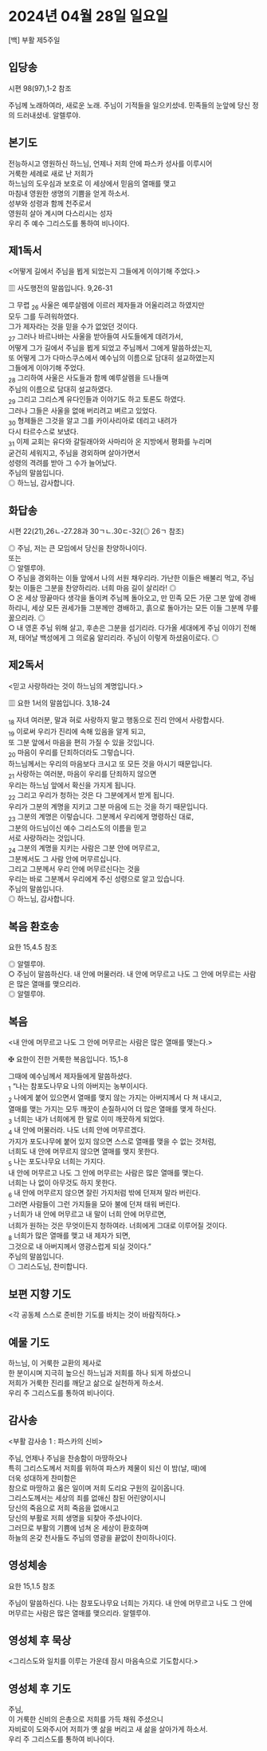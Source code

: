 # 2024년 04월 28일 일요일

[백] 부활 제5주일  


## 입당송

시편 98(97),1-2 참조

주님께 노래하여라, 새로운 노래. 주님이 기적들을 일으키셨네. 민족들의 눈앞에 당신 정의 드러내셨네. 알렐루야.  
  
## 본기도

전능하시고 영원하신 하느님, 언제나 저희 안에 파스카 성사를 이루시어  
거룩한 세례로 새로 난 저희가  
하느님의 도우심과 보호로 이 세상에서 믿음의 열매를 맺고  
마침내 영원한 생명의 기쁨을 얻게 하소서.  
성부와 성령과 함께 천주로서  
영원히 살아 계시며 다스리시는 성자  
우리 주 예수 그리스도를 통하여 비나이다.  
  
## 제1독서

<어떻게 길에서 주님을 뵙게 되었는지 그들에게 이야기해 주었다.>

▥ 사도행전의 말씀입니다. 9,26-31

그 무렵 <sub>26</sub> 사울은 예루살렘에 이르러 제자들과 어울리려고 하였지만  
모두 그를 두려워하였다.  
그가 제자라는 것을 믿을 수가 없었던 것이다.  
<sub>27</sub> 그러나 바르나바는 사울을 받아들여 사도들에게 데려가서,  
어떻게 그가 길에서 주님을 뵙게 되었고 주님께서 그에게 말씀하셨는지,  
또 어떻게 그가 다마스쿠스에서 예수님의 이름으로 담대히 설교하였는지  
그들에게 이야기해 주었다.  
<sub>28</sub> 그리하여 사울은 사도들과 함께 예루살렘을 드나들며  
주님의 이름으로 담대히 설교하였다.  
<sub>29</sub> 그리고 그리스계 유다인들과 이야기도 하고 토론도 하였다.  
그러나 그들은 사울을 없애 버리려고 벼르고 있었다.  
<sub>30</sub> 형제들은 그것을 알고 그를 카이사리아로 데리고 내려가  
다시 타르수스로 보냈다.  
<sub>31</sub> 이제 교회는 유다와 갈릴래아와 사마리아 온 지방에서 평화를 누리며  
굳건히 세워지고, 주님을 경외하며 살아가면서  
성령의 격려를 받아 그 수가 늘어났다.  
주님의 말씀입니다.  
◎ 하느님, 감사합니다.  
  
## 화답송

시편 22(21),26ㄴ-27.28과 30ㄱㄴ.30ㄷ-32(◎ 26ㄱ 참조)

◎ 주님, 저는 큰 모임에서 당신을 찬양하나이다.  
또는  
◎ 알렐루야.  
○ 주님을 경외하는 이들 앞에서 나의 서원 채우리라. 가난한 이들은 배불리 먹고, 주님 찾는 이들은 그분을 찬양하리라. 너희 마음 길이 살리라! ◎  
○ 온 세상 땅끝마다 생각을 돌이켜 주님께 돌아오고, 만 민족 모든 가문 그분 앞에 경배하리니, 세상 모든 권세가들 그분께만 경배하고, 흙으로 돌아가는 모든 이들 그분께 무릎 꿇으리라. ◎  
○ 내 영혼 주님 위해 살고, 후손은 그분을 섬기리라. 다가올 세대에게 주님 이야기 전해져, 태어날 백성에게 그 의로움 알리리라. 주님이 이렇게 하셨음이로다. ◎  
  
## 제2독서

<믿고 사랑하라는 것이 하느님의 계명입니다.>

▥ 요한 1서의 말씀입니다. 3,18-24

<sub>18</sub> 자녀 여러분, 말과 혀로 사랑하지 말고 행동으로 진리 안에서 사랑합시다.  
<sub>19</sub> 이로써 우리가 진리에 속해 있음을 알게 되고,  
또 그분 앞에서 마음을 편히 가질 수 있을 것입니다.  
<sub>20</sub> 마음이 우리를 단죄하더라도 그렇습니다.  
하느님께서는 우리의 마음보다 크시고 또 모든 것을 아시기 때문입니다.  
<sub>21</sub> 사랑하는 여러분, 마음이 우리를 단죄하지 않으면  
우리는 하느님 앞에서 확신을 가지게 됩니다.  
<sub>22</sub> 그리고 우리가 청하는 것은 다 그분에게서 받게 됩니다.  
우리가 그분의 계명을 지키고 그분 마음에 드는 것을 하기 때문입니다.  
<sub>23</sub> 그분의 계명은 이렇습니다. 그분께서 우리에게 명령하신 대로,  
그분의 아드님이신 예수 그리스도의 이름을 믿고  
서로 사랑하라는 것입니다.  
<sub>24</sub> 그분의 계명을 지키는 사람은 그분 안에 머무르고,  
그분께서도 그 사람 안에 머무르십니다.  
그리고 그분께서 우리 안에 머무르신다는 것을  
우리는 바로 그분께서 우리에게 주신 성령으로 알고 있습니다.  
주님의 말씀입니다.  
◎ 하느님, 감사합니다.  
  
## 복음 환호송

요한 15,4.5 참조

◎ 알렐루야.  
○ 주님이 말씀하신다. 내 안에 머물러라. 내 안에 머무르고 나도 그 안에 머무르는 사람은 많은 열매를 맺으리라.  
◎ 알렐루야.  
  
## 복음

<내 안에 머무르고 나도 그 안에 머무르는 사람은 많은 열매를 맺는다.>

✠ 요한이 전한 거룩한 복음입니다. 15,1-8

그때에 예수님께서 제자들에게 말씀하셨다.  
<sub>1</sub> “나는 참포도나무요 나의 아버지는 농부이시다.  
<sub>2</sub> 나에게 붙어 있으면서 열매를 맺지 않는 가지는 아버지께서 다 쳐 내시고,  
열매를 맺는 가지는 모두 깨끗이 손질하시어 더 많은 열매를 맺게 하신다.  
<sub>3</sub> 너희는 내가 너희에게 한 말로 이미 깨끗하게 되었다.  
<sub>4</sub> 내 안에 머물러라. 나도 너희 안에 머무르겠다.  
가지가 포도나무에 붙어 있지 않으면 스스로 열매를 맺을 수 없는 것처럼,  
너희도 내 안에 머무르지 않으면 열매를 맺지 못한다.  
<sub>5</sub> 나는 포도나무요 너희는 가지다.  
내 안에 머무르고 나도 그 안에 머무르는 사람은 많은 열매를 맺는다.  
너희는 나 없이 아무것도 하지 못한다.  
<sub>6</sub> 내 안에 머무르지 않으면 잘린 가지처럼 밖에 던져져 말라 버린다.  
그러면 사람들이 그런 가지들을 모아 불에 던져 태워 버린다.  
<sub>7</sub> 너희가 내 안에 머무르고 내 말이 너희 안에 머무르면,  
너희가 원하는 것은 무엇이든지 청하여라. 너희에게 그대로 이루어질 것이다.  
<sub>8</sub> 너희가 많은 열매를 맺고 내 제자가 되면,  
그것으로 내 아버지께서 영광스럽게 되실 것이다.”  
주님의 말씀입니다.  
◎ 그리스도님, 찬미합니다.  
  
## 보편 지향 기도

<각 공동체 스스로 준비한 기도를 바치는 것이 바람직하다.>

  
## 예물 기도

하느님, 이 거룩한 교환의 제사로  
한 분이시며 지극히 높으신 하느님과 저희를 하나 되게 하셨으니  
저희가 거룩한 진리를 깨닫고 삶으로 실천하게 하소서.  
우리 주 그리스도를 통하여 비나이다.  
  
## 감사송

<부활 감사송 1 : 파스카의 신비>

주님, 언제나 주님을 찬송함이 마땅하오나  
특히 그리스도께서 저희를 위하여 파스카 제물이 되신 이 밤(날, 때)에  
더욱 성대하게 찬미함은  
참으로 마땅하고 옳은 일이며 저희 도리요 구원의 길이옵니다.  
그리스도께서는 세상의 죄를 없애신 참된 어린양이시니  
당신의 죽음으로 저희 죽음을 없애시고  
당신의 부활로 저희 생명을 되찾아 주셨나이다.  
그러므로 부활의 기쁨에 넘쳐 온 세상이 환호하며  
하늘의 온갖 천사들도 주님의 영광을 끝없이 찬미하나이다.  
  
## 영성체송

요한 15,1.5 참조

주님이 말씀하신다. 나는 참포도나무요 너희는 가지다. 내 안에 머무르고 나도 그 안에 머무르는 사람은 많은 열매를 맺으리라. 알렐루야.  
  
## 영성체 후 묵상

<그리스도와 일치를 이루는 가운데 잠시 마음속으로 기도합시다.>  
## 영성체 후 기도

주님,  
이 거룩한 신비의 은총으로 저희를 가득 채워 주셨으니  
자비로이 도와주시어 저희가 옛 삶을 버리고 새 삶을 살아가게 하소서.  
우리 주 그리스도를 통하여 비나이다.